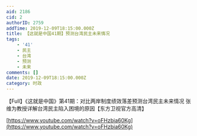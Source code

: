 ```yaml
---
aid: 2186
cid: 2
authorID: 2759
addTime: 2019-12-09T18:15:00.000Z
title: 【这就是中国41期】预测台湾民主未来情况
tags:
    - '41'
    - 民主
    - 台湾
    - 预测
    - 未来
comments: []
date: 2019-12-09T18:15:00.000Z
category: 时政
---
```


【Full】《这就是中国》第41期：对比两岸制度绩效落差预测台湾民主未来情况 张维为教授详解台湾民主陷入困境的原因【东方卫视官方高清】

[https://www.youtube.com/watch?v=oFHzbia60Kg](https://www.youtube.com/watch?v=oFHzbia60Kg)
